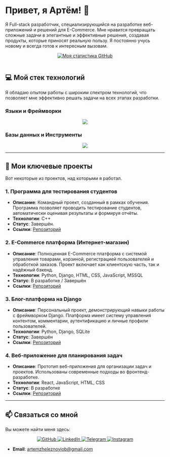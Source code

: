 <div align="center">
  <img src="https://komarev.com/ghpvc/?username=sigvame&style=for-the-badge" alt=""/>
</div>

# Привет, я Артём! 👋

Я Full-stack разработчик, специализирующийся на разработке веб-приложений и решений для E-Commerce. Мне нравится превращать сложные задачи в элегантные и эффективные решения, создавая продукты, которые приносят реальную пользу. Я постоянно учусь новому и всегда готов к интересным вызовам.

<div align="center">
  <a href="https://github.com/sigvame?tab=repositories">
    <img src="https://github-readme-stats.vercel.app/api?username=sigvame&show_icons=true&theme=dark" alt="Моя статистика GitHub" />
  </a>
</div>

<br>

## 💻 Мой стек технологий

Я обладаю опытом работы с широким спектром технологий, что позволяет мне эффективно решать задачи на всех этапах разработки.

### Языки и Фреймворки
<p align="center">
  <a href="https://skillicons.dev">
    <img src="https://skillicons.dev/icons?i=cpp,python,django,html,css,js,react,bootstrap" />
  </a>
</p>

### Базы данных и Инструменты
<p align="center">
  <a href="https://skillicons.dev">
    <img src="https://skillicons.dev/icons?i=mysql,sqlite,git,vscode,docker,figma" />
  </a>
</p>

---

## 🚀 Мои ключевые проекты

Вот некоторые из проектов, над которыми я работал.

### 1. Программа для тестирования студентов
- **Описание**: Командный проект, созданный в рамках обучения. Программа позволяет проводить тестирование студентов, автоматически оценивая результаты и формируя отчёты.
- **Технологии**: C++
- **Статус**: Завершён.
- **Ссылки**: [Репозиторий](ссылка)

### 2. E-Commerce платформа (Интернет-магазин)
- **Описание**: Полноценная E-Commerce платформа с системой управления товарами, корзиной, регистрацией пользователей и обработкой заказов. Проект включает как клиентскую часть, так и надёжный бэкенд.
- **Технологии**: Python, Django, HTML, CSS, JavaScript, MSSQL
- **Статус**: В разработке / Завершён
- **Ссылки**: [Репозиторий](ссылка)

### 3. Блог-платформа на Django
- **Описание**: Персональный проект, демонстрирующий навыки работы с фреймворком Django. Платформа имеет систему управления контентом, комментарии, аутентификацию и личные профили пользователей.
- **Технологии**: Python, Django, SQLite
- **Статус**: Завершён
- **Ссылки**: [Репозиторий](ссылка)

### 4. Веб-приложение для планирования задач
- **Описание**: Прототип веб-приложения для организации задач и проектов. Использованы современные подходы во фронтенд-разработке.
- **Технологии**: React, JavaScript, HTML, CSS
- **Статус**: В разработке
- **Ссылки**: [Репозиторий](ссылка)

---

## 📫 Связаться со мной

Вы можете найти меня здесь:

<p align="center">
  <a href="https://github.com/sigvame" target="_blank">
    <img src="https://img.shields.io/badge/GitHub-100000?style=for-the-badge&logo=github&logoColor=white" alt="GitHub" />
  </a>
  <a href="https://www.linkedin.com/in/artemzheleznov" target="_blank">
    <img src="https://img.shields.io/badge/LinkedIn-0077B5?style=for-the-badge&logo=linkedin&logoColor=white" alt="LinkedIn" />
  </a>
  <a href="https://t.me//kaiseloff" target="_blank">
    <img src="https://img.shields.io/badge/Telegram-26A5E4?style=for-the-badge&logo=telegram&logoColor=white" alt="Telegram" />
  </a>
  <a href="https://www.instagram.com/kaiseloff?igsh=cjdtcGhjdzgzOXB2" target="_blank">
    <img src="https://img.shields.io/badge/Instagram-E4405F?style=for-the-badge&logo=instagram&logoColor=white" alt="Instagram" />
  </a>
</p>

- **Email**: artemzheleznovjob@gmail.com
